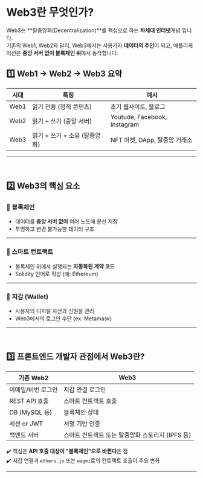 # Web3란 무엇인가?
Web3는 **탈중앙화(Decentralization)**를 핵심으로 하는 **차세대 인터넷**개념 입니다.  
기존의 Web1, Web2와 달리, Web3에서는 사용가자 **데이터의 주인**이 되고, 애플리케이션은 **중앙 서버 없이 블록체인 위**에서 동작합니다.

## 1️⃣ Web1 → Web2 → Web3 요약
|시대|특징|예시|
|---|---|---|
|Web1|읽기 전용 (정적 콘텐츠)| 초기 웹사이트, 블로그|
|Web2|읽기 + 쓰기 (중앙 서버)| Youtude, Facebook, Instagram|
|Web3|읽기 + 쓰기 + 소유 (탈중앙화)| NFT 마켓, DApp, 탈중앙 거래소|

---
<br>

## 2️⃣ Web3의 핵심 요소

### 🔹 블록체인
- 데이터를 **중앙 서버 없이** 여러 노드에 분산 저장
- 투명하고 변경 불가능한 데이터 구조

---

### 🔹 스마트 컨트랙트
- 블록체인 위에서 실행되는 **자동화된 계약 코드**
- Solidity 언어로 작성 (예: Ethereum)

---

### 🔹 지갑 (Wallet)
- 사용자의 디지털 자산과 신원을 관리
- Web3에서의 로그인 수단 (ex. Metamask)

---
<br>

## 3️⃣ 프론트엔드 개발자 관점에서 Web3란?
|기존 Web2| Web3|
|---|---|
|이메일/비번 로그인|지갑 연결 로그인|
|REST API 호출|스마트 컨트랙트 호출|
|DB (MySQL 등)|블록체인 상태|
|세션 or JWT|서명 기반 인증|
|백엔드 서버|스마트 컨트랙트 또는 탈중앙화 스토리지 (IPFS 등)|

✔️ 핵심은 **API 호출 대상이 "블록체인"으로 바뀐다**은 점  
✔️ 지갑 연결과 `ethers.js` 또는 `wagmi`로의 컨트랙트 호출이 주요 변화

---
<br>